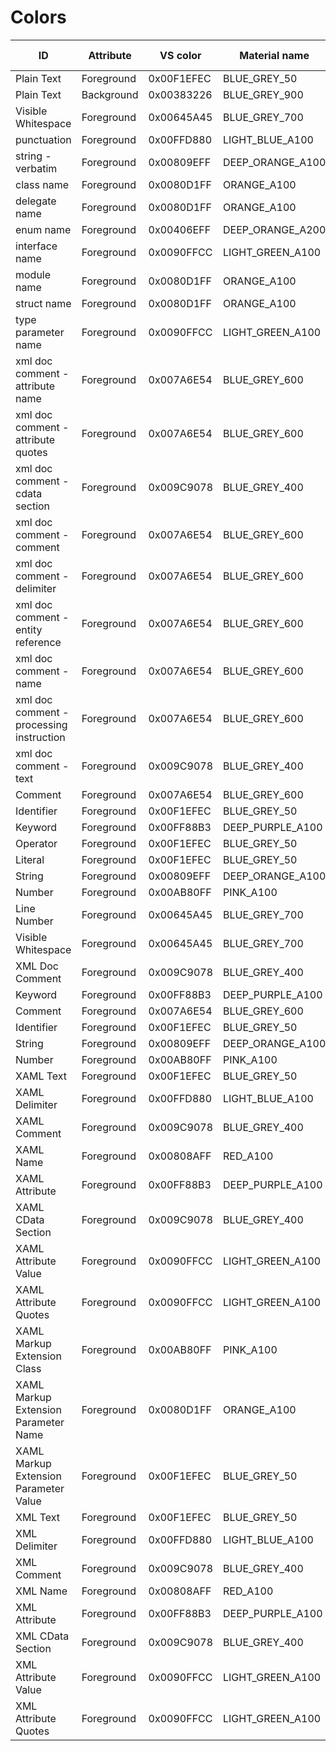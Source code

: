 # Colors
| ID                                       | Attribute  | VS color   | Material name    | Material HTML |
|------------------------------------------|------------|------------|------------------|---------------|
| Plain Text                               | Foreground | 0x00F1EFEC | BLUE_GREY_50     | #ECEFF1       |
| Plain Text                               | Background | 0x00383226 | BLUE_GREY_900    | #263238       |
| Visible Whitespace                       | Foreground | 0x00645A45 | BLUE_GREY_700    | #455A64       |
| punctuation                              | Foreground | 0x00FFD880 | LIGHT_BLUE_A100  | #80D8FF       |
| string - verbatim                        | Foreground | 0x00809EFF | DEEP_ORANGE_A100 | #FF9E80       |
| class name                               | Foreground | 0x0080D1FF | ORANGE_A100      | #FFD180       |
| delegate name                            | Foreground | 0x0080D1FF | ORANGE_A100      | #FFD180       |
| enum name                                | Foreground | 0x00406EFF | DEEP_ORANGE_A200 | #FF6E40       |
| interface name                           | Foreground | 0x0090FFCC | LIGHT_GREEN_A100 | #CCFF90       |
| module name                              | Foreground | 0x0080D1FF | ORANGE_A100      | #FFD180       |
| struct name                              | Foreground | 0x0080D1FF | ORANGE_A100      | #FFD180       |
| type parameter name                      | Foreground | 0x0090FFCC | LIGHT_GREEN_A100 | #CCFF90       |
| xml doc comment - attribute name         | Foreground | 0x007A6E54 | BLUE_GREY_600    | #546E7A       |
| xml doc comment - attribute quotes       | Foreground | 0x007A6E54 | BLUE_GREY_600    | #546E7A       |
| xml doc comment - cdata section          | Foreground | 0x009C9078 | BLUE_GREY_400    | #78909C       |
| xml doc comment - comment                | Foreground | 0x007A6E54 | BLUE_GREY_600    | #546E7A       |
| xml doc comment - delimiter              | Foreground | 0x007A6E54 | BLUE_GREY_600    | #546E7A       |
| xml doc comment - entity reference       | Foreground | 0x007A6E54 | BLUE_GREY_600    | #546E7A       |
| xml doc comment - name                   | Foreground | 0x007A6E54 | BLUE_GREY_600    | #546E7A       |
| xml doc comment - processing instruction | Foreground | 0x007A6E54 | BLUE_GREY_600    | #546E7A       |
| xml doc comment - text                   | Foreground | 0x009C9078 | BLUE_GREY_400    | #78909C       |
| Comment                                  | Foreground | 0x007A6E54 | BLUE_GREY_600    | #546E7A       |
| Identifier                               | Foreground | 0x00F1EFEC | BLUE_GREY_50     | #ECEFF1       |
| Keyword                                  | Foreground | 0x00FF88B3 | DEEP_PURPLE_A100 | #B388FF       |
| Operator                                 | Foreground | 0x00F1EFEC | BLUE_GREY_50     | #ECEFF1       |
| Literal                                  | Foreground | 0x00F1EFEC | BLUE_GREY_50     | #ECEFF1       |
| String                                   | Foreground | 0x00809EFF | DEEP_ORANGE_A100 | #FF9E80       |
| Number                                   | Foreground | 0x00AB80FF | PINK_A100        | #FF80AB       |
| Line Number                              | Foreground | 0x00645A45 | BLUE_GREY_700    | #455A64       |
| Visible Whitespace                       | Foreground | 0x00645A45 | BLUE_GREY_700    | #455A64       |
| XML Doc Comment                          | Foreground | 0x009C9078 | BLUE_GREY_400    | #78909C       |
| Keyword                                  | Foreground | 0x00FF88B3 | DEEP_PURPLE_A100 | #B388FF       |
| Comment                                  | Foreground | 0x007A6E54 | BLUE_GREY_600    | #546E7A       |
| Identifier                               | Foreground | 0x00F1EFEC | BLUE_GREY_50     | #ECEFF1       |
| String                                   | Foreground | 0x00809EFF | DEEP_ORANGE_A100 | #FF9E80       |
| Number                                   | Foreground | 0x00AB80FF | PINK_A100        | #FF80AB       |
| XAML Text                                | Foreground | 0x00F1EFEC | BLUE_GREY_50     | #ECEFF1       |
| XAML Delimiter                           | Foreground | 0x00FFD880 | LIGHT_BLUE_A100  | #80D8FF       |
| XAML Comment                             | Foreground | 0x009C9078 | BLUE_GREY_400    | #78909C       |
| XAML Name                                | Foreground | 0x00808AFF | RED_A100         | #FF8A80       |
| XAML Attribute                           | Foreground | 0x00FF88B3 | DEEP_PURPLE_A100 | #B388FF       |
| XAML CData Section                       | Foreground | 0x009C9078 | BLUE_GREY_400    | #78909C       |
| XAML Attribute Value                     | Foreground | 0x0090FFCC | LIGHT_GREEN_A100 | #CCFF90       |
| XAML Attribute Quotes                    | Foreground | 0x0090FFCC | LIGHT_GREEN_A100 | #CCFF90       |
| XAML Markup Extension Class              | Foreground | 0x00AB80FF | PINK_A100        | #FF80AB       |
| XAML Markup Extension Parameter Name     | Foreground | 0x0080D1FF | ORANGE_A100      | #FFD180       |
| XAML Markup Extension Parameter Value    | Foreground | 0x00F1EFEC | BLUE_GREY_50     | #ECEFF1       |
| XML Text                                 | Foreground | 0x00F1EFEC | BLUE_GREY_50     | #ECEFF1       |
| XML Delimiter                            | Foreground | 0x00FFD880 | LIGHT_BLUE_A100  | #80D8FF       |
| XML Comment                              | Foreground | 0x009C9078 | BLUE_GREY_400    | #78909C       |
| XML Name                                 | Foreground | 0x00808AFF | RED_A100         | #FF8A80       |
| XML Attribute                            | Foreground | 0x00FF88B3 | DEEP_PURPLE_A100 | #B388FF       |
| XML CData Section                        | Foreground | 0x009C9078 | BLUE_GREY_400    | #78909C       |
| XML Attribute Value                      | Foreground | 0x0090FFCC | LIGHT_GREEN_A100 | #CCFF90       |
| XML Attribute Quotes                     | Foreground | 0x0090FFCC | LIGHT_GREEN_A100 | #CCFF90       |
